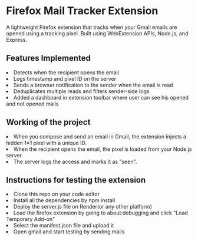 <h1>Firefox Mail Tracker Extension</h1>
<p>A lightweight Firefox extension that tracks when your Gmail emails are opened using a tracking pixel. Built using WebExtension APIs, Node.js, and Express.</p>

<h2>Features Implemented</h2>
<li>Detects when the recipient opens the email</li>
<li>Logs timestamp and pixel ID on the server</li>
<li>Sends a browser notification to the sender when the email is read  </li>
<li>Deduplicates multiple reads and filters sender-side logs</li>
<li>Added a dashboard in extension toolbar where user can see his opened and not opened mails</li>

<h2>Working of the project</h2>
<li>When you compose and send an email in Gmail, the extension injects a hidden 1×1 pixel with a unique ID.</li>
<li>When the recipient opens the email, the pixel is loaded from your Node.js server.</li>
<li>The server logs the access and marks it as "seen".</li>

<h2>Instructions for testing the extension</h2>
<li>Clone this repo on your code editor</li>
<li>Install all the dependencies by npm install</li>
<li>Deploy the server.js file on Render(or any other platform)</li>
<li>Load the firefox extension by going to about:debugging and click "Load Temporary Add-on"</li>
<li>Select the manifest.json file and upload it</li>
<li>Open gmail and start testing by sending mails</li>
